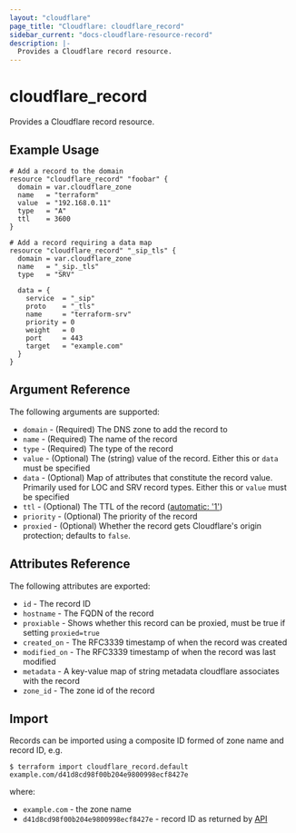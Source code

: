```yaml
---
layout: "cloudflare"
page_title: "Cloudflare: cloudflare_record"
sidebar_current: "docs-cloudflare-resource-record"
description: |-
  Provides a Cloudflare record resource.
---
```


# cloudflare_record

Provides a Cloudflare record resource.

## Example Usage

```hcl
# Add a record to the domain
resource "cloudflare_record" "foobar" {
  domain = var.cloudflare_zone
  name   = "terraform"
  value  = "192.168.0.11"
  type   = "A"
  ttl    = 3600
}

# Add a record requiring a data map
resource "cloudflare_record" "_sip_tls" {
  domain = var.cloudflare_zone
  name   = "_sip._tls"
  type   = "SRV"

  data = {
    service  = "_sip"
    proto    = "_tls"
    name     = "terraform-srv"
    priority = 0
    weight   = 0
    port     = 443
    target   = "example.com"
  }
}
```

## Argument Reference

The following arguments are supported:

* `domain` - (Required) The DNS zone to add the record to
* `name` - (Required) The name of the record
* `type` - (Required) The type of the record
* `value` - (Optional) The (string) value of the record. Either this or `data` must be specified
* `data` - (Optional) Map of attributes that constitute the record value. Primarily used for LOC and SRV record types. Either this or `value` must be specified
* `ttl` - (Optional) The TTL of the record ([automatic: '1'](https://api.cloudflare.com/#dns-records-for-a-zone-create-dns-record))
* `priority` - (Optional) The priority of the record
* `proxied` - (Optional) Whether the record gets Cloudflare's origin protection; defaults to `false`.

## Attributes Reference

The following attributes are exported:

* `id` - The record ID
* `hostname` - The FQDN of the record
* `proxiable` - Shows whether this record can be proxied, must be true if setting `proxied=true`
* `created_on` - The RFC3339 timestamp of when the record was created
* `modified_on` - The RFC3339 timestamp of when the record was last modified
* `metadata` - A key-value map of string metadata cloudflare associates with the record
* `zone_id` - The zone id of the record

## Import

Records can be imported using a composite ID formed of zone name and record ID, e.g.

```
$ terraform import cloudflare_record.default example.com/d41d8cd98f00b204e9800998ecf8427e
```

where:

* `example.com` - the zone name
* `d41d8cd98f00b204e9800998ecf8427e` - record ID as returned by [API](https://api.cloudflare.com/#dns-records-for-a-zone-list-dns-records)
